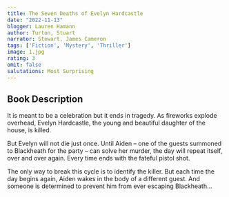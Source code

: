 ```yaml
---
title: The Seven Deaths of Evelyn Hardcastle
date: "2022-11-13"
blogger: Lauren Hamann
author: Turton, Stuart
narrator: Stewart, James Cameron
tags: ['Fiction', 'Mystery', 'Thriller']
image: 1.jpg
rating: 3
omit: false
salutations: Most Surprising
---
```



## Book Description

It is meant to be a celebration but it ends in tragedy. As fireworks explode overhead, Evelyn Hardcastle, the young and beautiful daughter of the house, is killed.

But Evelyn will not die just once. Until Aiden – one of the guests summoned to Blackheath for the party – can solve her murder, the day will repeat itself, over and over again. Every time ends with the fateful pistol shot.

The only way to break this cycle is to identify the killer. But each time the day begins again, Aiden wakes in the body of a different guest. And someone is determined to prevent him from ever escaping Blackheath...